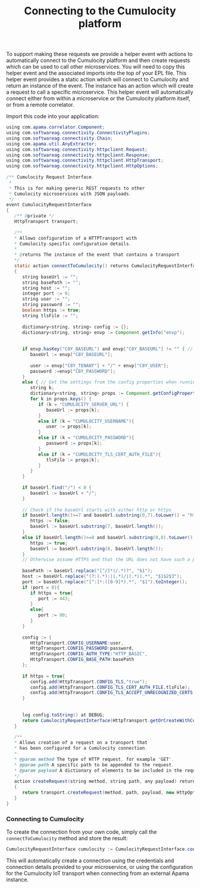 ﻿---
weight: 30
title: Connecting to the Cumulocity platform
layout: redirect
---

To support making these requests we provide a helper event with actions to automatically connect to the Cumulocity platform and then create requests which can be used to call other microservices. You will need to copy this helper event and the associated imports into the top of your EPL file. This helper event provides a static action which will connect to Cumulocity and return an instance of the event. The instance has an action which will create a request to call a specific microservice. This helper event will automatically connect either from within a microservice or the Cumulocity platform itself, or from a remote correlator.

Import this code into your application:

```java
using com.apama.correlator.Component;
using com.softwareag.connectivity.ConnectivityPlugins;
using com.softwareag.connectivity.Chain;
using com.apama.util.AnyExtractor;
using com.softwareag.connectivity.httpclient.Request;
using com.softwareag.connectivity.httpclient.Response;
using com.softwareag.connectivity.httpclient.HttpTransport;
using com.softwareag.connectivity.httpclient.HttpOptions;
 
/** Cumulocity Request Interface.
 *
 * This is for making generic REST requests to other
 * Cumulocity microservices with JSON payloads.
 */
event CumulocityRequestInterface
{
   /** @private */
   HttpTransport transport;
    
   /**
   * Allows configuration of a HTTPTransport with
   * Cumulocity-specific configuration details.
   *
   * @returns The instance of the event that contains a transport
   */
   static action connectToCumulocity() returns CumulocityRequestInterface
   {
      string baseUrl := "";
      string basePath := "";
      string host := "";
      integer port := 0;
      string user := "";
      string password := "";
      boolean https := true;
      string tlsFile := "";
 
      dictionary<string, string> config := {};
      dictionary<string, string> envp := Component.getInfo("envp");
    
       
      if envp.hasKey("C8Y_BASEURL") and envp["C8Y_BASEURL"] != "" { // Running internal
         baseUrl := envp["C8Y_BASEURL"];
          
         user := envp["C8Y_TENANT"] + "/" + envp["C8Y_USER"];
         password :=envp["C8Y_PASSWORD"];
      }
      else { // Get the settings from the config properties when running remotely
         string k;
         dictionary<string, string> props := Component.getConfigProperties();
         for k in props.keys() {
            if (k = "CUMULOCITY_SERVER_URL") {
               baseUrl := props[k];
            }
            else if (k = "CUMULOCITY_USERNAME"){
               user := props[k];
            }
            else if (k = "CUMULOCITY_PASSWORD"){
               password := props[k];
            }
            else if (k = "CUMULOCITY_TLS_CERT_AUTH_FILE"){
               tlsFile := props[k];
            }
         }       
      }
 
      if baseUrl.find("/") < 0 {
         baseUrl := baseUrl + "/";
      }
   
      // Check if the baseUrl starts with either http or https
      if baseUrl.length()>=7 and baseUrl.substring(0,7).toLower() = "http://"{
         https := false;
         baseUrl := baseUrl.substring(7, baseUrl.length());
      }
      else if baseUrl.length()>=8 and baseUrl.substring(0,8).toLower() = "https://"{
         https := true;
         baseUrl := baseUrl.substring(8, baseUrl.length());
      }
      // Otherwise assume HTTPS and that the URL does not have such a prefix as http or https
 
      basePath := baseUrl.replace("[^/]*(/.*)?", "$1");
      host := baseUrl.replace("(?:(.*):|(.*)/|(.*)).*", "$1$2$3");
      port := baseUrl.replace("[^:]*:([0-9]*).*", "$1").toInteger();
      if (port = 0){
         if https = true{
            port := 443;
         }
         else{
            port := 80;
         }
      }
       
      config := {
         HttpTransport.CONFIG_USERNAME:user,
         HttpTransport.CONFIG_PASSWORD:password,
         HttpTransport.CONFIG_AUTH_TYPE:"HTTP_BASIC",
         HttpTransport.CONFIG_BASE_PATH:basePath
      };
       
      if https = true{
         config.add(HttpTransport.CONFIG_TLS,"true");
         config.add(HttpTransport.CONFIG_TLS_CERT_AUTH_FILE,tlsFile);
         config.add(HttpTransport.CONFIG_TLS_ACCEPT_UNRECOGNIZED_CERTS,"true");
      }
       
       
      log config.toString() at DEBUG;
      return CumulocityRequestInterface(HttpTransport.getOrCreateWithConfigurations(host, port, config));
   }
    
   /**
   * Allows creation of a request on a transport that
   * has been configured for a Cumulocity connection.
   *
   * @param method The type of HTTP request, for example "GET".
   * @param path A specific path to be appended to the request.
   * @param payload A dictionary of elements to be included in the request.
   */
   action createRequest(string method, string path, any payload) returns Request
   { 
      return transport.createRequest(method, path, payload, new HttpOptions);
   }
}
```

### Connecting to Cumulocity

To create the connection from your own code, simply call the `connectToCumulocity` method and store the result:

```java
CumulocityRequestInterface cumulocity := CumulocityRequestInterface.connectToCumulocity();
```

This will automatically create a connection using the credentials and connection details provided to your microservice, or using the configuration for the Cumulocity IoT transport when connecting from an external Apama instance.